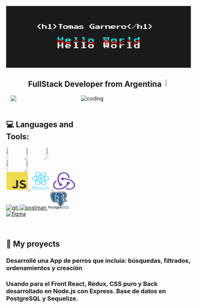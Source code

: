 <img src="./assets/Banner.png">

<h2 align="center">
    FullStack Developer from Argentina 
    <img src="https://user-images.githubusercontent.com/66394285/192325771-fd7c576f-5a3b-4f36-bce3-69c3d9b60ed4.gif" width="3%" height="3%">
</h2>

&nbsp;&nbsp;
[![](https://visitcount.itsvg.in/api?id=Tomas-Garnero&label=Profile%20Views&color=6&icon=0&pretty=true)](https://visitcount.itsvg.in)
<img align="right" alt="coding" width="300px" height="300px" src="https://codersboot.com/wp-content/uploads/2022/01/39998-web-development.gif" />
<br />
<br />
## 💻 Languages and Tools:

<p align="left"> 
    <a href="https://www.w3.org/html/" target="_blank" rel="noreferrer"> 
        <img width="10%" height="30px" src="https://img.shields.io/badge/html5-%23E34F26.svg?style=for-the-badge&logo=html5&logoColor=white" />
    </a>
    <a href="https://www.w3schools.com/css/" target="_blank" rel="noreferrer">
        <img width="10%" height="30px" src="https://img.shields.io/badge/css3-%231572B6.svg?style=for-the-badge&logo=css3&logoColor=white" />
    </a>
    <a href="https://nodejs.org" target="_blank" rel="noreferrer">
        <img width="10%" height="30px"  src="https://img.shields.io/badge/node.js-6DA55F?style=for-the-badge&logo=node.js&logoColor=white" />
    </a>
    <a href="https://expressjs.com" target="_blank" rel="noreferrer">
        <img width="10%" height="30px"  src="https://img.shields.io/badge/express.js-%23404d59.svg?style=for-the-badge&logo=express&logoColor=%2361DAFB" />
    </a>
    <a href="https://www.mysql.com/" target="_blank" rel="noreferrer">
        <img width="10%" height="30px" src="https://img.shields.io/badge/mysql-%2300f.svg?style=for-the-badge&logo=mysql&logoColor=white" />
    </a> 
    <br />
    <a href="https://developer.mozilla.org/en-US/docs/Web/JavaScript" target="_blank" rel="noreferrer"> 
        <img src="https://raw.githubusercontent.com/devicons/devicon/master/icons/javascript/javascript-original.svg" alt="javascript" width="60" height="50" />           </a> 
    <a href="https://reactjs.org/" target="_blank" rel="noreferrer"> 
        <img src="https://raw.githubusercontent.com/devicons/devicon/master/icons/react/react-original-wordmark.svg" alt="react" width="60" height="50" /> 
    </a> 
    <a href="https://redux.js.org" target="_blank" rel="noreferrer"> 
        <img src="https://raw.githubusercontent.com/devicons/devicon/master/icons/redux/redux-original.svg" alt="redux" width="60" height="50" /> 
    </a> 
    <a href="https://git-scm.com/" target="_blank" rel="noreferrer"> 
        <img src="https://www.vectorlogo.zone/logos/git-scm/git-scm-icon.svg" alt="git" width="60" height="50" /> 
    </a> 
    <a href="https://postman.com" target="_blank" rel="noreferrer"> 
        <img src="https://www.vectorlogo.zone/logos/getpostman/getpostman-icon.svg" alt="postman" width="50" height="50" /> 
    </a>
    <a href="https://www.postgresql.org" target="_blank" rel="noreferrer"> 
        <img src="https://raw.githubusercontent.com/devicons/devicon/master/icons/postgresql/postgresql-original-wordmark.svg" alt="postgresql" width="60"                      height="50" /> 
    </a> 
    <a href="https://www.figma.com/" target="_blank" rel="noreferrer"> 
        <img src="https://www.vectorlogo.zone/logos/figma/figma-icon.svg" alt="figma" width="60" height="50" /> 
    </a>
</p>

&nbsp;

## :pushpin: My proyects

### Desarrollé una App de perros que incluía: búsquedas, filtrados, ordenamientos y creación
### Usando para el Front React, Redux, CSS puro y Back desarrollado en Node.js con Express. Base de datos en PostgreSQL y Sequelize.
